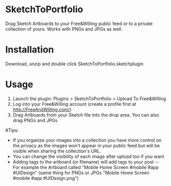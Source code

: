 # SketchToPortfolio
Drag Sketch Artboards to your Free&amp;Willing public feed or to a private collection of yours. Works with PNGs and JPGs as well.

# Installation
Download, unzip and double click SketchToPortfolio.sketchplugin

# Usage
1) Launch the plugin: Plugins > SketchToPortfolio > Upload To Free&Willing
2) Log into your Free&Willing account (create a profile first at http://FreeAndWilling.com/)
3) Drag Artboards from your Sketch file into the drop area. You can also drag PNGs and JPGs

#Tips:
- If you organize your images into a collection you have more control on the privacy as the images won't appear in your public feed but will be visible when sharing the collection's URL.
- You can change the visibility of each image after upload too if you want
- Adding tags to the artboard (or filename) will add tags to your post
-- For example the Artboard called "Mobile Home Screen #mobile #app #UIDesign" (same thing for PNGs or JPGs "Mobile Home Screen #mobile #app #UIDesign.png")
